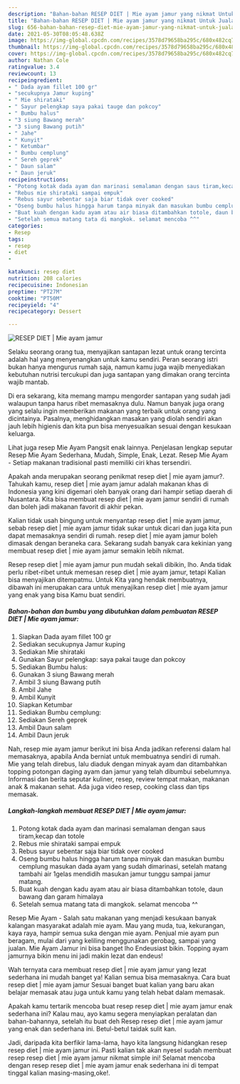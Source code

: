 ```yaml
---
description: "Bahan-bahan RESEP DIET | Mie ayam jamur yang nikmat Untuk Jualan"
title: "Bahan-bahan RESEP DIET | Mie ayam jamur yang nikmat Untuk Jualan"
slug: 656-bahan-bahan-resep-diet-mie-ayam-jamur-yang-nikmat-untuk-jualan
date: 2021-05-30T08:05:48.638Z
image: https://img-global.cpcdn.com/recipes/3578d79658ba295c/680x482cq70/resep-diet-mie-ayam-jamur-foto-resep-utama.jpg
thumbnail: https://img-global.cpcdn.com/recipes/3578d79658ba295c/680x482cq70/resep-diet-mie-ayam-jamur-foto-resep-utama.jpg
cover: https://img-global.cpcdn.com/recipes/3578d79658ba295c/680x482cq70/resep-diet-mie-ayam-jamur-foto-resep-utama.jpg
author: Nathan Cole
ratingvalue: 3.4
reviewcount: 13
recipeingredient:
- " Dada ayam fillet 100 gr"
- "secukupnya Jamur kuping"
- " Mie shirataki"
- " Sayur pelengkap saya pakai tauge dan pokcoy"
- " Bumbu halus"
- "3 siung Bawang merah"
- "3 siung Bawang putih"
- " Jahe"
- " Kunyit"
- " Ketumbar"
- " Bumbu cemplung"
- " Sereh geprek"
- " Daun salam"
- " Daun jeruk"
recipeinstructions:
- "Potong kotak dada ayam dan marinasi semalaman dengan saus tiram,kecap dan totole"
- "Rebus mie shirataki sampai empuk"
- "Rebus sayur sebentar saja biar tidak over cooked"
- "Oseng bumbu halus hingga harum tanpa minyak dan masukan bumbu cemplung masukan dada ayam yang sudah dimarinasi, setelah matang tambahi air 1gelas mendidih masukan jamur tunggu sampai jamur matang."
- "Buat kuah dengan kadu ayam atau air biasa ditambahkan totole, daun bawang dan garam himalaya"
- "Setelah semua matang tata di mangkok. selamat mencoba ^^"
categories:
- Resep
tags:
- resep
- diet
- 

katakunci: resep diet  
nutrition: 208 calories
recipecuisine: Indonesian
preptime: "PT27M"
cooktime: "PT50M"
recipeyield: "4"
recipecategory: Dessert

---
```



![RESEP DIET | Mie ayam jamur](https://img-global.cpcdn.com/recipes/3578d79658ba295c/680x482cq70/resep-diet-mie-ayam-jamur-foto-resep-utama.jpg)

Selaku seorang orang tua, menyajikan santapan lezat untuk orang tercinta adalah hal yang menyenangkan untuk kamu sendiri. Peran seorang istri bukan hanya mengurus rumah saja, namun kamu juga wajib menyediakan kebutuhan nutrisi tercukupi dan juga santapan yang dimakan orang tercinta wajib mantab.

Di era  sekarang, kita memang mampu mengorder santapan yang sudah jadi walaupun tanpa harus ribet memasaknya dulu. Namun banyak juga orang yang selalu ingin memberikan makanan yang terbaik untuk orang yang dicintainya. Pasalnya, menghidangkan masakan yang diolah sendiri akan jauh lebih higienis dan kita pun bisa menyesuaikan sesuai dengan kesukaan keluarga. 

Lihat juga resep Mie Ayam Pangsit enak lainnya. Penjelasan lengkap seputar Resep Mie Ayam Sederhana, Mudah, Simple, Enak, Lezat. Resep Mie Ayam - Setiap makanan tradisional pasti memiliki ciri khas tersendiri.

Apakah anda merupakan seorang penikmat resep diet | mie ayam jamur?. Tahukah kamu, resep diet | mie ayam jamur adalah makanan khas di Indonesia yang kini digemari oleh banyak orang dari hampir setiap daerah di Nusantara. Kita bisa membuat resep diet | mie ayam jamur sendiri di rumah dan boleh jadi makanan favorit di akhir pekan.

Kalian tidak usah bingung untuk menyantap resep diet | mie ayam jamur, sebab resep diet | mie ayam jamur tidak sukar untuk dicari dan juga kita pun dapat memasaknya sendiri di rumah. resep diet | mie ayam jamur boleh dimasak dengan beraneka cara. Sekarang sudah banyak cara kekinian yang membuat resep diet | mie ayam jamur semakin lebih nikmat.

Resep resep diet | mie ayam jamur pun mudah sekali dibikin, lho. Anda tidak perlu ribet-ribet untuk memesan resep diet | mie ayam jamur, tetapi Kalian bisa menyajikan ditempatmu. Untuk Kita yang hendak membuatnya, dibawah ini merupakan cara untuk menyajikan resep diet | mie ayam jamur yang enak yang bisa Kamu buat sendiri.

<!--inarticleads1-->

##### Bahan-bahan dan bumbu yang dibutuhkan dalam pembuatan RESEP DIET | Mie ayam jamur:

1. Siapkan  Dada ayam fillet 100 gr
1. Sediakan secukupnya Jamur kuping
1. Sediakan  Mie shirataki
1. Gunakan  Sayur pelengkap: saya pakai tauge dan pokcoy
1. Sediakan  Bumbu halus:
1. Gunakan 3 siung Bawang merah
1. Ambil 3 siung Bawang putih
1. Ambil  Jahe
1. Ambil  Kunyit
1. Siapkan  Ketumbar
1. Sediakan  Bumbu cemplung:
1. Sediakan  Sereh geprek
1. Ambil  Daun salam
1. Ambil  Daun jeruk


Nah, resep mie ayam jamur berikut ini bisa Anda jadikan referensi dalam hal memasaknya, apabila Anda berniat untuk membuatnya sendiri di rumah. Mie yang telah direbus, lalu diaduk dengan minyak ayam dan ditambahkan topping potongan daging ayam dan jamur yang telah dibumbui sebelumnya. Informasi dan berita seputar kuliner, resep, review tempat makan, makanan anak &amp; makanan sehat. Ada juga video resep, cooking class dan tips memasak. 

<!--inarticleads2-->

##### Langkah-langkah membuat RESEP DIET | Mie ayam jamur:

1. Potong kotak dada ayam dan marinasi semalaman dengan saus tiram,kecap dan totole
1. Rebus mie shirataki sampai empuk
1. Rebus sayur sebentar saja biar tidak over cooked
1. Oseng bumbu halus hingga harum tanpa minyak dan masukan bumbu cemplung masukan dada ayam yang sudah dimarinasi, setelah matang tambahi air 1gelas mendidih masukan jamur tunggu sampai jamur matang.
1. Buat kuah dengan kadu ayam atau air biasa ditambahkan totole, daun bawang dan garam himalaya
1. Setelah semua matang tata di mangkok. selamat mencoba ^^


Resep Mie Ayam - Salah satu makanan yang menjadi kesukaan banyak kalangan masyarakat adalah mie ayam. Mau yang muda, tua, kekurangan, kaya raya, hampir semua suka dengan mie ayam. Penjual mie ayam pun beragam, mulai dari yang keliling menggunakan gerobag, sampai yang jualan. Mie Ayam Jamur ini bisa banget lho Endeusiast bikin. Topping ayam jamurnya bikin menu ini jadi makin lezat dan endeus! 

Wah ternyata cara membuat resep diet | mie ayam jamur yang lezat sederhana ini mudah banget ya! Kalian semua bisa memasaknya. Cara buat resep diet | mie ayam jamur Sesuai banget buat kalian yang baru akan belajar memasak atau juga untuk kamu yang telah hebat dalam memasak.

Apakah kamu tertarik mencoba buat resep resep diet | mie ayam jamur enak sederhana ini? Kalau mau, ayo kamu segera menyiapkan peralatan dan bahan-bahannya, setelah itu buat deh Resep resep diet | mie ayam jamur yang enak dan sederhana ini. Betul-betul taidak sulit kan. 

Jadi, daripada kita berfikir lama-lama, hayo kita langsung hidangkan resep resep diet | mie ayam jamur ini. Pasti kalian tak akan nyesel sudah membuat resep resep diet | mie ayam jamur nikmat simple ini! Selamat mencoba dengan resep resep diet | mie ayam jamur enak sederhana ini di tempat tinggal kalian masing-masing,oke!.

